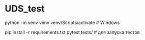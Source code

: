 # UDS_test
python -m venv venv
venv\Scripts\activate      # Windows

pip install -r requirements.txt
pytest tests/ # для запуска тестов
